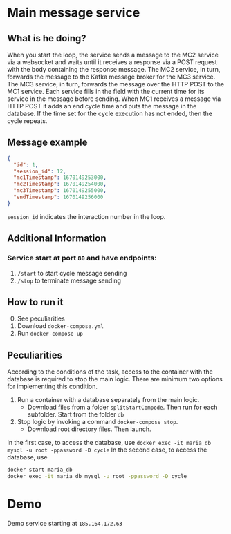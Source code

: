 # Main message service

## What is he doing?

When you start the loop, the service sends a message to the MC2 service via a websocket and waits until it receives 
a response via a POST request with the body containing the response message.
The MC2 service, in turn, forwards the message to the Kafka message broker for the MC3 service.
The MC3 service, in turn, forwards the message over the HTTP POST to the MC1 service.
Each service fills in the field with the current time for its service in the message before sending.
When MC1 receives a message via HTTP POST it adds an end cycle time and puts the message in the database. If the time 
set for the cycle execution has not ended, then the cycle repeats.

## Message example

```json
{
  "id": 1,
  "session_id": 12,
  "mc1Timestamp": 1670149253000,
  "mc2Timestamp": 1670149254000,
  "mc3Timestamp": 1670149255000,
  "endTimestamp": 1670149256000
}
```

`session_id` indicates the interaction number in the loop.

## Additional Information

### Service start at port `80` and have endpoints:
1. `/start` to start cycle message sending
2. `/stop` to terminate message sending

## How to run it

0. See peculiarities
1. Download `docker-compose.yml`
2. Run `docker-compose up`

## Peculiarities

According to the conditions of the task, access to the container with the database is required to stop the main logic.
There are minimum two options for implementing this condition.

1. Run a container with a database separately from the main logic.
    * Download files from a folder `splitStartCompode`. Then run for each subfolder. Start from the folder `db`
2. Stop logic by invoking a command `docker-compose stop`.
    * Download root directory files. Then launch.

In the first case, to access the database, use `docker exec -it maria_db mysql -u root -ppassword -D cycle`
In the second case, to access the database, use 
```bash
docker start maria_db
docker exec -it maria_db mysql -u root -ppassword -D cycle
```

# Demo
Demo service starting at `185.164.172.63`
